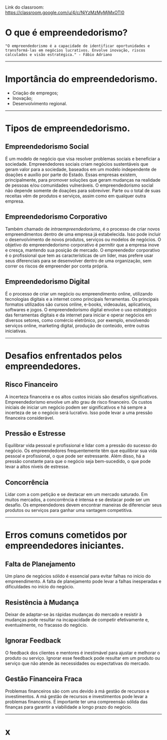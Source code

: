 Link do classroom: https://classroom.google.com/u/4/c/NjYzMzMyMjMxOTI0
# O que é empreendedorismo?
	"O empreendedorismo é a capacidade de identificar oportunidades e transformá-las em negócios lucrativos. Envolve inovação, riscos calculados e visão estratégica." - Fábio Adriano

---
# Importância do empreendedorismo.
- Criação de empregos;
- Inovação;
- Desenvolvimento regional.
---
# Tipos de empreendedorismo.

## Empreendedorismo Social
É um modelo de negócio que visa resolver problemas sociais e beneficiar a sociedade. Empreendedores sociais criam negócios sustentáveis que geram valor para a sociedade, baseados em um modelo independente de doações e auxílio por parte do Estado. Essas empresas existem, principalmente, para promover soluções que geram mudanças na realidade de pessoas e/ou comunidades vulneráveis. O empreendedorismo social não depende somente de doações para sobreviver. Parte ou o total de suas receitas vêm de produtos e serviços, assim como em qualquer outra empresa.

## Empreendedorismo Corporativo
Também chamado de _intraempreendedorismo_, é o processo de criar novos empreendimentos dentro de uma empresa já estabelecida. Isso pode incluir o desenvolvimento de novos produtos, serviços ou modelos de negócios. O objetivo do empreendedorismo corporativo é permitir que a empresa inove e cresça, mantendo sua posição de mercado. O empreendedor corporativo é o profissional que tem as características de um líder, mas prefere usar seus diferenciais para se desenvolver dentro de uma organização, sem correr os riscos de empreender por conta própria.

## Empreendedorismo Digital
É o processo de criar um negócio ou empreendimento online, utilizando tecnologias digitais e a internet como principais ferramentas. Os principais formatos utilizados são cursos online, e-books, videoaulas, aplicativos, softwares e jogos. O empreendedorismo digital envolve o uso estratégico das ferramentas digitais e da internet para iniciar e operar negócios em diversos setores, como comércio eletrônico, por exemplo, envolvendo serviços online, marketing digital, produção de conteúdo, entre outras iniciativas.

---
# Desafios enfrentados pelos empreendedores.

## Risco Financeiro
A incerteza financeira e os altos custos iniciais são desafios significativos. Empreendedorismo envolve um alto grau de risco financeiro. Os custos iniciais de iniciar um negócio podem ser significativos e há sempre a incerteza de se o negócio será lucrativo. Isso pode levar a uma pressão financeira considerável.

## Pressão e Estresse
Equilibrar vida pessoal e profissional e lidar com a pressão do sucesso do negócio. Os empreendedores frequentemente têm que equilibrar sua vida pessoal e profissional, o que pode ser estressante. Além disso, há a pressão constante para que o negócio seja bem-sucedido, o que pode levar a altos níveis de estresse.

## Concorrência
Lidar com a com petição e se destacar em um mercado saturado. Em muitos mercados, a concorrência é intensa e se destacar pode ser um desafio. Os empreendedores devem encontrar maneiras de diferenciar seus produtos ou serviços para ganhar uma vantagem competitiva.

---

# Erros comuns cometidos por empreendedores iniciantes.

## Falta de Planejamento
Um plano de negócios sólido é essencial para evitar falhas no início do empreendimento. A falta de planejamento pode levar a falhas inesperadas e dificuldades no início do negócio.

## Resistência à Mudança
Deixar de adaptar-se às rápidas mudanças do mercado e resistir à mudanças pode resultar na incapacidade de competir efetivamente e, eventualmente, no fracasso do negócio.

## Ignorar Feedback
O feedback dos clientes e mentores é inestimável para ajustar e melhorar o produto ou serviço. Ignorar esse feedback pode resultar em um produto ou serviço que não atende às necessidades ou expectativas do mercado.

## Gestão Financeira Fraca
Problemas financeiros são com uns devido à má gestão de recursos e investimentos. A má gestão de recursos e investimentos pode levar a problemas financeiros. É importante ter uma compreensão sólida das finanças para garantir a viabilidade a longo prazo do negócio.

---
# x